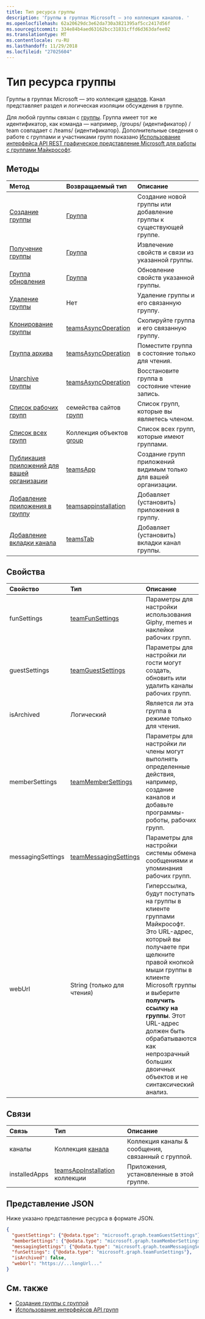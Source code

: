 ```yaml
---
title: Тип ресурса группы
description: 'Группы в группах Microsoft — это коллекция каналов. '
ms.openlocfilehash: 62a20629dc3e62da730a3821395af5cc2417d56f
ms.sourcegitcommit: 334e84b4aed63162bcc31831cffd6d363dafee02
ms.translationtype: MT
ms.contentlocale: ru-RU
ms.lasthandoff: 11/29/2018
ms.locfileid: "27025604"
---
```

# <a name="team-resource-type"></a>Тип ресурса группы



Группы в группах Microsoft — это коллекция [каналов](channel.md). Канал представляет раздел и логическая изоляции обсуждения в группе.

Для любой группы связан с [группы](../resources/group.md).
Группа имеет тот же идентификатор, как команда — например, /groups/ {идентификатор} / team совпадает с /teams/ {идентификатор}.
Дополнительные сведения о работе с группами и участниками групп показано [Использование интерфейса API REST графическое представление Microsoft для работы с группами Майкрософт](teams-api-overview.md).

## <a name="methods"></a>Методы

| Метод       | Возвращаемый тип  |Описание|
|:---------------|:--------|:----------|
|[Создание группы](../api/team-put-teams.md) | [Группа](team.md) | Создание новой группы или добавление группы к существующей группе.|
|[Получение группы](../api/team-get.md) | [Группа](team.md) | Извлечение свойств и связи из указанной группы.|
|[Группа обновления](../api/team-update.md) | [Группа](team.md) |Обновление свойств указанной группы. |
|[Удаление группы](/graph/api/group-delete?view=graph-rest-1.0) | Нет |Удаление группы и его связанную группу. |
|[Клонирование группы](../api/team-clone.md) | [teamsAsyncOperation](../resources/teamsasyncoperation.md) |Скопируйте группа и его связанную группу. |
|[Группа архива](../api/team-archive.md) | [teamsAsyncOperation](../resources/teamsasyncoperation.md) |Поместите группа в состояние только для чтения. |
|[Unarchive группы](../api/team-unarchive.md) | [teamsAsyncOperation](../resources/teamsasyncoperation.md) |Восстановите группа в состояние чтение запись. |
|[Список рабочих групп](../api/user-list-joinedteams.md) | семейства сайтов [групп](team.md) | Список групп, которые вы являетесь членом. |
|[Список всех групп](/graph/teams-list-all-teams) | Коллекция объектов [group](group.md) | Список всех групп, которые имеют группами. |
|[Публикация приложений для вашей организации](../resources/teamsapp.md)| [teamsApp](../resources/teamsapp.md) | Создание групп приложений видимым только для вашей организации. |
|[Добавление приложения в группу](../api/teamsappinstallation-add.md) | [teamsappinstallation](teamsappinstallation.md) | Добавляет (установить) приложения в группу.|
|[Добавление вкладки канала](../api/teamstab-add.md) | [teamsTab](../resources/teamstab.md) | Добавляет (установить) вкладки канал группы.|

## <a name="properties"></a>Свойства

| Свойство | Тип   | Описание |
|:---------------|:--------|:----------|
|funSettings|[teamFunSettings](teamfunsettings.md) |Параметры для настройки использования Giphy, memes и наклейки рабочих групп.|
|guestSettings|[teamGuestSettings](teamguestsettings.md) |Параметры для настройки ли гости могут создать, обновить или удалить каналы рабочих групп.|
|isArchived|Логический|Является ли эта группа в режиме только для чтения. |
|memberSettings|[teamMemberSettings](teammembersettings.md) |Параметры для настройки ли члены могут выполнять определенные действия, например, создание каналов и добавьте программы-роботы, рабочих групп.|
|messagingSettings|[teamMessagingSettings](teammessagingsettings.md) |Параметры для настройки системы обмена сообщениями и упоминания рабочих групп.|
|webUrl|String (только для чтения) | Гиперссылка, будут поступать на группы в клиенте группами Майкрософт. Это URL-адрес, который вы получаете при щелкните правой кнопкой мыши группы в клиенте Microsoft группы и выберите **получить ссылку на группы**. Этот URL-адрес должен быть обрабатываются как непрозрачный больших двоичных объектов и не синтаксический анализ. |

## <a name="relationships"></a>Связи

| Связь | Тип   | Описание |
|:---------------|:--------|:----------|
|каналы|Коллекция [канала](channel.md)|Коллекция каналы & сообщения, связанный с группой.|
|installedApps|[teamsAppInstallation](teamsappinstallation.md) коллекции|Приложения, установленные в этой группе.|

## <a name="json-representation"></a>Представление JSON

Ниже указано представление ресурса в формате JSON.

<!-- {
  "blockType": "resource",
  "@odata.type": "microsoft.graph.team",
  "baseType": "microsoft.graph.entity"
}-->

```json
{  
  "guestSettings": {"@odata.type": "microsoft.graph.teamGuestSettings"},
  "memberSettings": {"@odata.type": "microsoft.graph.teamMemberSettings"},
  "messagingSettings": {"@odata.type": "microsoft.graph.teamMessagingSettings"},
  "funSettings": {"@odata.type": "microsoft.graph.teamFunSettings"},
  "isArchived": false,
  "webUrl": "https://...longUrl..."
}

```

<!-- uuid: 8fcb5dbc-d5aa-4681-8e31-b001d5168d79
2015-10-25 14:57:30 UTC -->
<!-- {
  "type": "#page.annotation",
  "description": "team resource",
  "keywords": "",
  "section": "documentation",
  "tocPath": ""
}-->

## <a name="see-also"></a>См. также
- [Создание группы с группой](/graph/teams-create-group-and-team)
- [Использование интерфейсов API групп](teams-api-overview.md)
